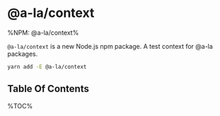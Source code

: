 # @a-la/context

%NPM: @a-la/context%

`@a-la/context` is a new Node.js npm package. A test context for @a-la packages.

```sh
yarn add -E @a-la/context
```

## Table Of Contents

%TOC%
